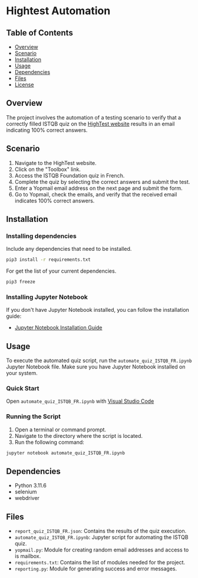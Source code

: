 # Hightest Automation

## Table of Contents

- [Overview](#overview)
- [Scenario](#scenario)
- [Installation](#installation)
- [Usage](#usage)
- [Dependencies](#dependencies)
- [Files](#files)
- [License](#license)

## Overview

The project involves the automation of a testing scenario to verify that a correctly filled ISTQB quiz on the [HighTest website](https://hightest.nc) results in an email indicating 100% correct answers.

## Scenario

1. Navigate to the HighTest website.
2. Click on the "Toolbox" link.
3. Access the ISTQB Foundation quiz in French.
4. Complete the quiz by selecting the correct answers and submit the test.
5. Enter a Yopmail email address on the next page and submit the form.
6. Go to Yopmail, check the emails, and verify that the received email indicates 100% correct answers.

## Installation

### Installing dependencies

Include any dependencies that need to be installed.

```bash
pip3 install -r requirements.txt
```

For get the list of your current dependencies.

```bash
pip3 freeze
```

### Installing Jupyter Notebook

If you don't have Jupyter Notebook installed, you can follow the installation guide:

- [Jupyter Notebook Installation Guide](https://jupyter.org/install)

## Usage

To execute the automated quiz script, run the `automate_quiz_ISTQB_FR.ipynb` Jupyter Notebook file. Make sure you have Jupyter Notebook installed on your system.

### Quick Start

Open `automate_quiz_ISTQB_FR.ipynb` with [Visual Studio Code](https://code.visualstudio.com)

### Running the Script

1. Open a terminal or command prompt.
2. Navigate to the directory where the script is located.
3. Run the following command:

```bash
jupyter notebook automate_quiz_ISTQB_FR.ipynb
```

## Dependencies

- Python 3.11.6
- selenium
- webdriver

## Files

- `report_quiz_ISTQB_FR.json`: Contains the results of the quiz execution.
- `automate_quiz_ISTQB_FR.ipynb`: Jupyter script for automating the ISTQB quiz.
- `yopmail.py`: Module for creating random email addresses and access to is mailbox.
- `requirements.txt`: Contains the list of modules needed for the project.
- `reporting.py`: Module for generating success and error messages.